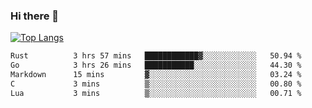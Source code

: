### Hi there 👋

<!--
**3Xpl0it3r/3Xpl0it3r** is a ✨ _special_ ✨ repository because its `README.md` (this file) appears on your GitHub profile.

Here are some ideas to get you started:

- 🔭 I’m currently working on ...
- 🌱 I’m currently learning ...
- 👯 I’m looking to collaborate on ...
- 🤔 I’m looking for help with ...
- 💬 Ask me about ...
- 📫 How to reach me: ...
- 😄 Pronouns: ...
- ⚡ Fun fact: ...
-->


[![Top Langs](https://github-readme-stats.vercel.app/api/top-langs/?username=3Xpl0it3r&layout=compact)](https://github.com/3Xpl0it3r/3Xpl0it3r)

<!--START_SECTION:waka-->

```txt
Rust          3 hrs 57 mins   ████████████▓░░░░░░░░░░░░   50.94 %
Go            3 hrs 26 mins   ███████████░░░░░░░░░░░░░░   44.30 %
Markdown      15 mins         ▓░░░░░░░░░░░░░░░░░░░░░░░░   03.24 %
C             3 mins          ▒░░░░░░░░░░░░░░░░░░░░░░░░   00.80 %
Lua           3 mins          ▒░░░░░░░░░░░░░░░░░░░░░░░░   00.71 %
```

<!--END_SECTION:waka-->
